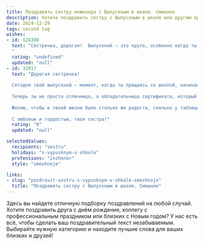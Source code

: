 ```yaml
---
title: Поздравить сестру инженера с Выпускным в школе. Смешное
description: Хотите поздравить сестру с Выпускным в школе или другим праздником? Наш ИИ создаст незабываемое поздравление, а вы обязательно выделитесь среди других.  
date: 2024-12-29
tags: second tag
wishes:
- id: 124388
  text: "Сестричка, дорогая!  Выпускной – это круто, особенно когда ты, будучи инженером, наконец-то сможешь собрать из деталей своей жизни что-то действительно стоящее, а не только бесконечный набор уравнений и чертежей!  Пусть твоя жизнь будет не менее сложной, но гораздо более интересной, чем расчеты сопротивления материалов! Поздравляю с окончанием школы и желаю тебе  взлететь выше всех ожиданий (и, желательно, без аварийных посадок)!
  "
  rating: "undefined"
  updated: "null"
- id: 32917
  text: "Дорогая сестричка!
  
  Сегодня твой выпускной — момент, когда ты прощаясь со школой, начинаешь свой путь к званию настоящего Инженера! Поздравляю! 🎉
  
  Теперь ты не просто отличница, а обладательница сертификата, который позволяет строить не только мосты, но и хитрые схемы для того, чтобы избежать домой после вечеринки! 😄
  
  Желаю, чтобы в твоей жизни было столько же радости, сколько у таблицы умножения на экзамене! Чтобы все твои проекты были успешными, как горячие пирожки на школьной перемене! А если вдруг столкнёшься с неразрешимой задачей, просто помни: всё равно всё решится, главное — не забывать включать режим \"гений\"! 😉
  
  С любовью и гордостью, твоя сестра!"
  rating: "0"
  updated: "null"

selectedValues:
  recipients: "sestru"
  holidays: "s-vypusknym-v-shkole"
  professions: "inzhener"
  style: "smeshnoje"

links:
- slug: "pozdravit-sestru-s-vypusknym-v-shkole-smeshnoje"
  title: "Поздравить сестру с Выпускным в школе. Смешное"
---
```


Здесь вы найдете отличную подборку поздравлений на любой случай. 
Хотите поздравить друга с днём рождения, коллегу с профессиональным праздником или близких с Новым годом? У нас есть всё, чтобы сделать ваш поздравительный текст незабываемым. Выбирайте нужную категорию и находите лучшие слова для ваших близких и друзей!

